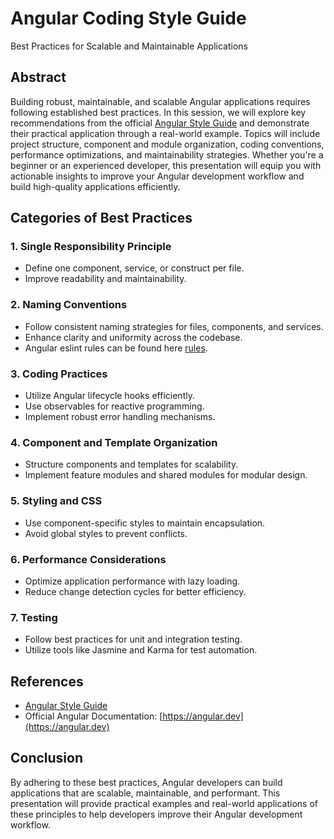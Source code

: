 # Angular Coding Style Guide
Best Practices for Scalable and Maintainable Applications

## Abstract
Building robust, maintainable, and scalable Angular applications requires following established best practices. In this session, we will explore key recommendations from the official [Angular Style Guide](https://angular.dev/style-guide) and demonstrate their practical application through a real-world example. Topics will include project structure, component and module organization, coding conventions, performance optimizations, and maintainability strategies. Whether you're a beginner or an experienced developer, this presentation will equip you with actionable insights to improve your Angular development workflow and build high-quality applications efficiently.

## Categories of Best Practices
### 1. Single Responsibility Principle
- Define one component, service, or construct per file.
- Improve readability and maintainability.

### 2. Naming Conventions
- Follow consistent naming strategies for files, components, and services.
- Enhance clarity and uniformity across the codebase.
- Angular eslint rules can be found here [rules](https://www.npmjs.com/package/@angular-eslint/eslint-plugin).

### 3. Coding Practices
- Utilize Angular lifecycle hooks efficiently.
- Use observables for reactive programming.
- Implement robust error handling mechanisms.

### 4. Component and Template Organization
- Structure components and templates for scalability.
- Implement feature modules and shared modules for modular design.

### 5. Styling and CSS
- Use component-specific styles to maintain encapsulation.
- Avoid global styles to prevent conflicts.

### 6. Performance Considerations
- Optimize application performance with lazy loading.
- Reduce change detection cycles for better efficiency.

### 7. Testing
- Follow best practices for unit and integration testing.
- Utilize tools like Jasmine and Karma for test automation.

## References
- [Angular Style Guide](https://angular.dev/style-guide)
- Official Angular Documentation: [https://angular.dev](https://angular.dev)

## Conclusion
By adhering to these best practices, Angular developers can build applications that are scalable, maintainable, and performant. This presentation will provide practical examples and real-world applications of these principles to help developers improve their Angular development workflow.
